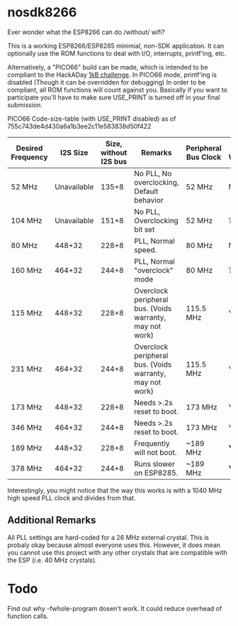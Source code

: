 # nosdk8266

Ever wonder what the ESP8266 can do /without/ wifi?

This is a working ESP8266/ESP8285 minimial, non-SDK application.  It can optionally use the ROM functions to deal with I/O, interrupts, printf'ing, etc.

Alternatively, a "PICO66" build can be made, which is intended to be compliant to the HackADay [1kB challenge](https://hackaday.io/contest/18215-the-1kb-challenge). In PICO66 mode, printf'ing is disabled (Though it can be overridden for debugging)  In order to be compliant, all ROM functions will count against you.  Basically if you want to participate you'll have to make sure USE_PRINT is turned off in your final submission.

PICO66 Code-size-table (with USE_PRINT disabled) as of 755c743de4d430a6a1b3ee2c11e583838d50f422

| Desired Frequency | I2S Size | Size, without I2S bus | Remarks | Peripheral Bus Clock | Voids Warranty |
| ----------------- | ----------------------- | --------------------- | ------- | ----- | -------------- |
| 52 MHz | Unavailable | 135+8 | No PLL, No overclocking, Default behavior | 52 MHz | N |
| 104 MHz | Unavailable | 151+8 | No PLL, Overclocking bit set | 52 MHz | ? |
| 80 MHz | 448+32 | 228+8 | PLL, Normal speed. | 80 MHz | N |
| 160 MHz | 464+32 | 244+8 | PLL, Normal "overclock" mode | 80 MHz | ? |
| 115 MHz | 448+32 | 228+8 | Overclock peripheral bus. (Voids warranty, may not work) | 115.5 MHz | Y |
| 231 MHz | 464+32 | 244+8 | Overclock peripheral bus. (Voids warranty, may not work) | 115.5 MHz | Y |
| 173 MHz | 448+32 | 228+8 | Needs >.2s reset to boot. | 173 MHz | Y |
| 346 MHz | 464+32 | 244+8 | Needs >.2s reset to boot. | 173 MHz | Y |
| 189 MHz | 448+32 | 228+8 | Frequently will not boot. | ~189 MHz | **YES** |
| 378 MHz | 464+32 | 244+8 | Runs slower on ESP8285. | ~189 MHz | **YES** |


Interestingly, you might notice that the way this works is with a 1040 MHz high speed PLL clock and divides from that.

## Additional Remarks

All PLL settings are hard-coded for a 26 MHz external crystal.  This is probaly okay because almost everyone uses this.  However, it does mean you cannot use this project with any other crystals that are compatible with the ESP (i.e. 40 MHz crystals).

# Todo

Find out why -fwhole-program dosen't work.  It could reduce overhead of function calls.



